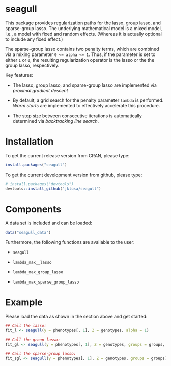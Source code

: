 
<!-- README.md is generated from README.Rmd. Please edit that file -->

# seagull

This package provides regularization paths for the lasso, group lasso,
and sparse-group lasso. The underlying mathematical model is a mixed
model, i.e., a model with fixed and random effects. (Whereas it is
actually optional to include any fixed effect.)

The sparse-group lasso contains two penalty terms, which are combined
via a mixing parameter `0 <= alpha <= 1`. Thus, if the parameter is set
to either `1` or `0`, the resulting regularization operator is the lasso
or the the group lasso, respectively.

Key features:

  - The lasso, group lasso, and sparse-group lasso are implemented via
    *proximal gradient descent*

  - By default, a grid search for the penalty parameter `lambda` is
    performed. *Warm starts* are implemented to effectively accelerate
    this procedure.

  - The step size between consecutive iterations is automatically
    determined via *backtracking line search*.

# Installation

To get the current release version from CRAN, please type:

``` r
install.packages("seagull")
```

To get the current development version from github, please type:

``` r
# install.packages("devtools")
devtools::install_github("jklosa/seagull")
```

# Components

A data set is included and can be loaded:

``` r
data("seagull_data")
```

Furthermore, the following functions are available to the user:

  - `seagull`

  - `lambda_max__lasso`

  - `lambda_max_group_lasso`

  - `lambda_max_sparse_group_lasso`

# Example

Please load the data as shown in the section above and get started:

``` r
## Call the lasso:
fit_l <- seagull(y = phenotypes[, 1], Z = genotypes, alpha = 1)

## Call the group lasso:
fit_gl <- seagull(y = phenotypes[, 1], Z = genotypes, groups = groups, alpha = 0)

## Call the sparse-group lasso:
fit_sgl <- seagull(y = phenotypes[, 1], Z = genotypes, groups = groups)
```
